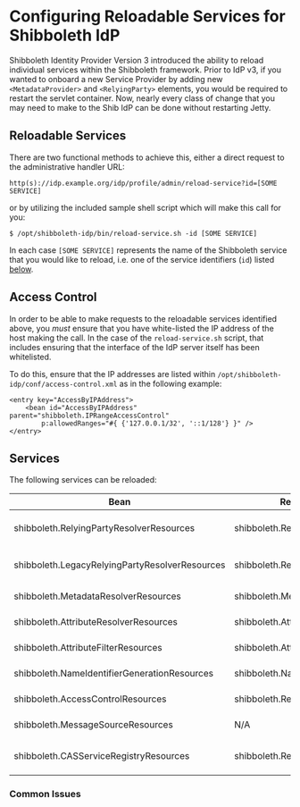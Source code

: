 # Configuring Reloadable Services for Shibboleth IdP #

Shibboleth Identity Provider Version 3 introduced the ability to reload individual services within the Shibboleth framework. Prior to IdP v3, if you wanted to onboard a new Service Provider by adding new `<MetadataProvider>` and `<RelyingParty>` elements, you would be required to restart the servlet container. Now, nearly every class of change that you may need to make to the Shib IdP can be done without restarting Jetty.

## Reloadable Services ##

There are two functional methods to achieve this, either a direct request to the administrative handler URL:

~~~~
http(s)://idp.example.org/idp/profile/admin/reload-service?id=[SOME SERVICE]
~~~~

or by utilizing the included sample shell script which will make this call for you:

~~~~
$ /opt/shibboleth-idp/bin/reload-service.sh -id [SOME SERVICE]
~~~~

In each case `[SOME SERVICE]` represents the name of the Shibboleth service that you would like to reload, i.e. one of the service identifiers (`id`) listed [below](##Services).

## Access Control ##

In order to be able to make requests to the reloadable services identified above, you *must* ensure that you have white-listed the IP address of the host making the call. In the case of the `reload-service.sh` script, that includes ensuring that the interface of the IdP server itself has been whitelisted.

To do this, ensure that the IP addresses are listed within `/opt/shibboleth-idp/conf/access-control.xml` as in the following example:

~~~~
<entry key="AccessByIPAddress">
    <bean id="AccessByIPAddress" parent="shibboleth.IPRangeAccessControl"
        p:allowedRanges="#{ {'127.0.0.1/32', '::1/128'} }" />
</entry>
~~~~

## Services ##

The following services can be reloaded:

| Bean                                           | Reloadable Service `id`                    | Function                                                                |
|------------------------------------------------|--------------------------------------------|-------------------------------------------------------------------------|
| shibboleth.RelyingPartyResolverResources       | shibboleth.RelyingPartyResolverService     | RelyingPartyConfiguration resources for a new or migrated installation. |
| shibboleth.LegacyRelyingPartyResolverResources | shibboleth.RelyingPartyResolverService     | RelyingPartyConfiguration using a deprecated V2 relying-party.xml file. |
| shibboleth.MetadataResolverResources           | shibboleth.MetadataResolverService         | MetadataConfiguration resources.                                        |
| shibboleth.AttributeResolverResources          | shibboleth.AttributeResolverService        | AttributeResolverConfiguration resources.                               |
| shibboleth.AttributeFilterResources            | shibboleth.AttributeFilterService          | AttributeFilterConfiguration resources.                                 |
| shibboleth.NameIdentifierGenerationResources   | shibboleth.NameIdentifierGenerationService | NameIDGenerationConfiguration resources.                                |
| shibboleth.AccessControlResources              | shibboleth.ReloadableAccessControlService  | AccessControlConfiguration resources.                                   |
| shibboleth.MessageSourceResources              | N/A                                        | Internationalizable user interface messages.                            |
| shibboleth.CASServiceRegistryResources    | shibboleth.ReloadableCASServiceRegistry    | Resources containing ServiceRegistry beans to be reloaded.              |


### Common Issues ###
